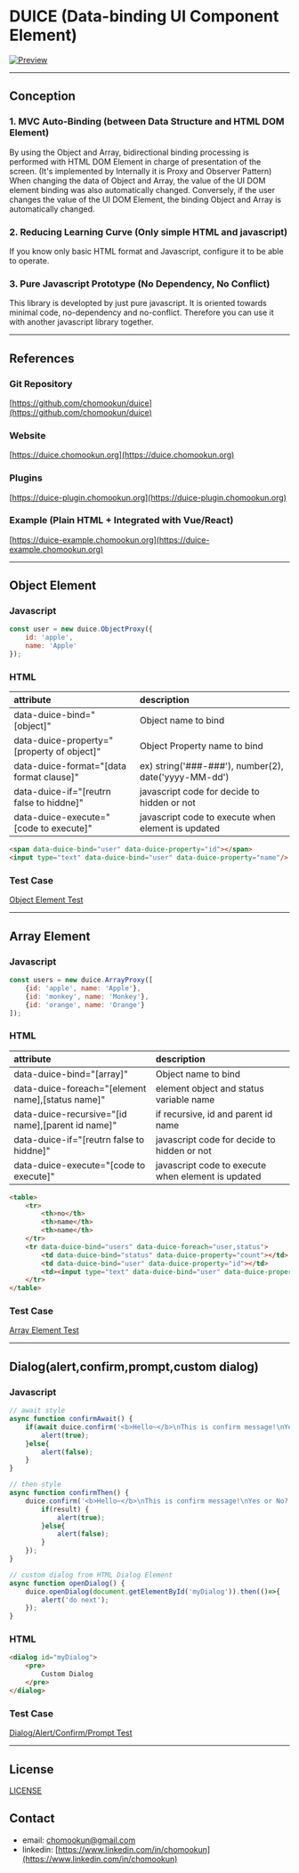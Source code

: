 # DUICE (Data-binding UI Component Element)

[![Preview](https://img.youtube.com/vi/Dke_mQblaMk/0.jpg)](https://www.youtube.com/watch?v=Dke_mQblaMk)


-----------------------------------------------------------


## Conception

### 1. MVC Auto-Binding (between Data Structure and HTML DOM Element)

By using the Object and Array, bidirectional binding processing is performed with HTML DOM Element in charge of presentation of the screen.
(It's implemented by Internally it is Proxy and Observer Pattern)
When changing the data of Object and Array, the value of the UI DOM element binding was also automatically changed.
Conversely, if the user changes the value of the UI DOM Element, the binding Object and Array is automatically changed.

### 2. Reducing Learning Curve (Only simple HTML and javascript)

If you know only basic HTML format and Javascript,
configure it to be able to operate.

### 3. Pure Javascript Prototype (No Dependency, No Conflict)

This library is developted by just pure javascript.
It is oriented towards minimal code, no-dependency and no-conflict.
Therefore you can use it with another javascript library together.


-----------------------------------------------------------


## References

### Git Repository

[https://github.com/chomookun/duice](https://github.com/chomookun/duice)

### Website

[https://duice.chomookun.org](https://duice.chomookun.org)

### Plugins

[https://duice-plugin.chomookun.org](https://duice-plugin.chomookun.org)

### Example (Plain HTML + Integrated with Vue/React)

[https://duice-example.chomookun.org](https://duice-example.chomookun.org)


-----------------------------------------------------------


## Object Element 

### Javascript

```javascript
const user = new duice.ObjectProxy({
    id: 'apple',
    name: 'Apple'
});
```

### HTML

| attribute                                  | description                                                         |
|:-------------------------------------------|:--------------------------------------------------------------------|
| data-duice-bind="[object]"                 | Object name to bind                                                 |
| data-duice-property="[property of object]" | Object Property name to bind                                        |
| data-duice-format="[data format clause]"   | ex) string('###-###'), number(2), date('yyyy-MM-dd')                |
| data-duice-if="[reutrn false to hiddne]"   | javascript code for decide to hidden or not |
| data-duice-execute="[code to execute]"     | javascript code to execute when element is updated                  |

```html
<span data-duice-bind="user" data-duice-property="id"></span>
<input type="text" data-duice-bind="user" data-duice-property="name"/>
```

### Test Case
[Object Element Test](test/ObjectElementTest.html)


-----------------------------------------------------------


## Array Element 

### Javascript

```javascript
const users = new duice.ArrayProxy([
    {id: 'apple', name: 'Apple'},
    {id: 'monkey', name: 'Monkey'},
    {id: 'orange', name: 'Orange'}
]);
```

### HTML

| attribute                                         | description                             |
|:--------------------------------------------------|:----------------------------------------|
| data-duice-bind="[array]"                         | Object name to bind                     |
| data-duice-foreach="[element name],[status name]" | element object and status variable name |
| data-duice-recursive="[id name],[parent id name]" | if recursive, id and parent id name     |
| data-duice-if="[reutrn false to hiddne]"   | javascript code for decide to hidden or not |
| data-duice-execute="[code to execute]"     | javascript code to execute when element is updated                  |


```html
<table>
    <tr>
        <th>no</th>
        <th>name</th>
        <th>name</th>
    </tr>
    <tr data-duice-bind="users" data-duice-foreach="user,status">
        <td data-duice-bind="status" data-duice-property="count"></td>
        <td data-duice-bind="user" data-duice-property="id"></td>
        <td><input type="text" data-duice-bind="user" data-duice-property="name"/></td>
    </tr>
</table>
```

### Test Case 

[Array Element Test](test/ArrayElementTest.html)


------------------------------------------------------


## Dialog(alert,confirm,prompt,custom dialog)

### Javascript
```javascript
// await style
async function confirmAwait() {
    if(await duice.confirm('<b>Hello~</b>\nThis is confirm message!\nYes or No?')){
        alert(true);
    }else{
        alert(false);
    }
}

// then style
async function confirmThen() {
    duice.confirm('<b>Hello~</b>\nThis is confirm message!\nYes or No?').then((result) =>{
        if(result) {
            alert(true);
        }else{
            alert(false);
        }
    });
}

// custom dialog from HTML Dialog Element
async function openDialog() {
    duice.openDialog(document.getElementById('myDialog')).then(()=>{
        alert('do next');
    });
}
```

### HTML 

```html
<dialog id="myDialog">
    <pre>
        Custom Dialog
    </pre>
</dialog>
```

### Test Case

[Dialog/Alert/Confirm/Prompt Test](test/dialog/DialogTest.html)


-----------------------------------------------------------

## License

[LICENSE](LICENSE)


## Contact
* email: [chomookun@gmail.com](mailto:chomookun@gmail.com)
* linkedin: [https://www.linkedin.com/in/chomookun](https://www.linkedin.com/in/chomookun)

